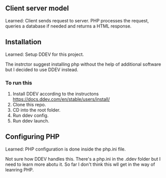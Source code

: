 ## Client server model
Learned: Client sends request to server. PHP processes the request, queries a database if needed and returns a HTML response.

## Installation
Learned: Setup DDEV for this project.

The instrctor suggest installing php without the help of additional software but I decided to use DDEV instead.

### To run this
1. Install DDEV according to the instructons 
https://docs.ddev.com/en/stable/users/install/
2. Clone this repo.
3. CD into the root folder.
4. Run ddev config.
5. Run ddev launch. 
   
## Configuring PHP
Learned: PHP configuration is done inside the php.ini file.

Not sure how DDEV handles this. There's a php.ini in the .ddev folder but I need to learn more abotu it. So far I don't think this wll get in the way of leanring PHP.